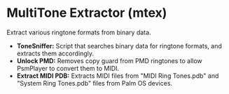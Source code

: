 # MultiTone Extractor (mtex)
Extract various ringtone formats from binary data.

- <b>ToneSniffer:</b> Script that searches binary data for ringtone formats, and extracts them accordingly.
- <b>Unlock PMD:</b> Removes copy guard from PMD ringtones to allow PsmPlayer to convert them to MIDI.
- <b>Extract MIDI PDB:</b> Extracts MIDI files from "MIDI Ring Tones.pdb" and "System Ring Tones.pdb" files from Palm OS devices.

